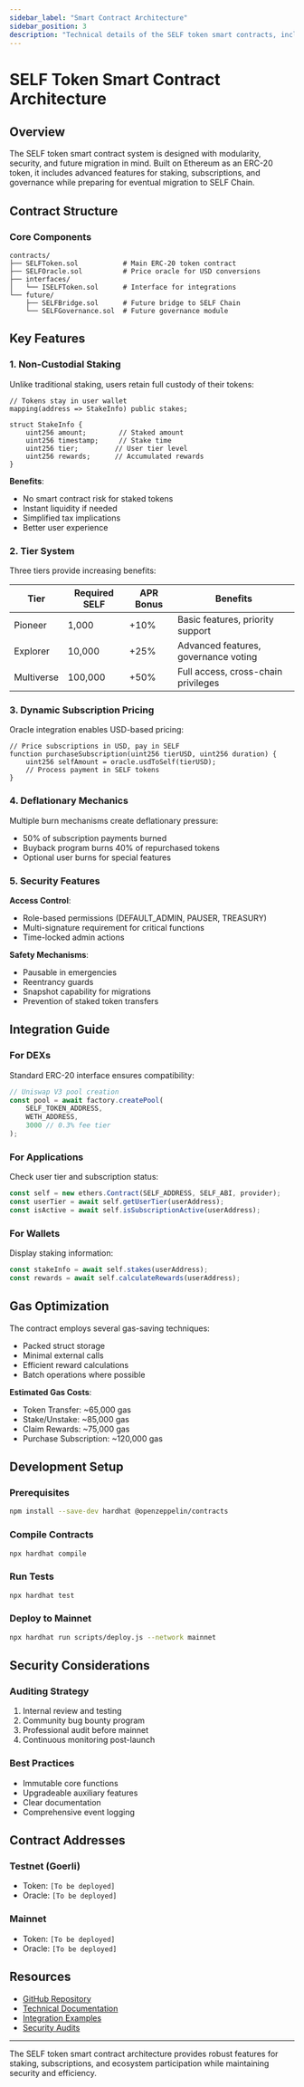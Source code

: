 ```yaml
---
sidebar_label: "Smart Contract Architecture"
sidebar_position: 3
description: "Technical details of the SELF token smart contracts, including staking, vesting, and security features"
---
```


# SELF Token Smart Contract Architecture

## Overview

The SELF token smart contract system is designed with modularity, security, and future migration in mind. Built on Ethereum as an ERC-20 token, it includes advanced features for staking, subscriptions, and governance while preparing for eventual migration to SELF Chain.

## Contract Structure

### Core Components

```
contracts/
├── SELFToken.sol           # Main ERC-20 token contract
├── SELFOracle.sol          # Price oracle for USD conversions
├── interfaces/
│   └── ISELFToken.sol      # Interface for integrations
└── future/
    ├── SELFBridge.sol      # Future bridge to SELF Chain
    └── SELFGovernance.sol  # Future governance module
```

## Key Features

### 1. Non-Custodial Staking
Unlike traditional staking, users retain full custody of their tokens:

```solidity
// Tokens stay in user wallet
mapping(address => StakeInfo) public stakes;

struct StakeInfo {
    uint256 amount;        // Staked amount
    uint256 timestamp;     // Stake time
    uint256 tier;         // User tier level
    uint256 rewards;      // Accumulated rewards
}
```

**Benefits**:
- No smart contract risk for staked tokens
- Instant liquidity if needed
- Simplified tax implications
- Better user experience

### 2. Tier System

Three tiers provide increasing benefits:

| Tier | Required SELF | APR Bonus | Benefits |
|------|---------------|-----------|----------|
| Pioneer | 1,000 | +10% | Basic features, priority support |
| Explorer | 10,000 | +25% | Advanced features, governance voting |
| Multiverse | 100,000 | +50% | Full access, cross-chain privileges |

### 3. Dynamic Subscription Pricing

Oracle integration enables USD-based pricing:

```solidity
// Price subscriptions in USD, pay in SELF
function purchaseSubscription(uint256 tierUSD, uint256 duration) {
    uint256 selfAmount = oracle.usdToSelf(tierUSD);
    // Process payment in SELF tokens
}
```

### 4. Deflationary Mechanics

Multiple burn mechanisms create deflationary pressure:
- 50% of subscription payments burned
- Buyback program burns 40% of repurchased tokens
- Optional user burns for special features

### 5. Security Features

**Access Control**:
- Role-based permissions (DEFAULT_ADMIN, PAUSER, TREASURY)
- Multi-signature requirement for critical functions
- Time-locked admin actions

**Safety Mechanisms**:
- Pausable in emergencies
- Reentrancy guards
- Snapshot capability for migrations
- Prevention of staked token transfers

## Integration Guide

### For DEXs
Standard ERC-20 interface ensures compatibility:

```javascript
// Uniswap V3 pool creation
const pool = await factory.createPool(
    SELF_TOKEN_ADDRESS,
    WETH_ADDRESS,
    3000 // 0.3% fee tier
);
```

### For Applications
Check user tier and subscription status:

```javascript
const self = new ethers.Contract(SELF_ADDRESS, SELF_ABI, provider);
const userTier = await self.getUserTier(userAddress);
const isActive = await self.isSubscriptionActive(userAddress);
```

### For Wallets
Display staking information:

```javascript
const stakeInfo = await self.stakes(userAddress);
const rewards = await self.calculateRewards(userAddress);
```

## Gas Optimization

The contract employs several gas-saving techniques:
- Packed struct storage
- Minimal external calls
- Efficient reward calculations
- Batch operations where possible

**Estimated Gas Costs**:
- Token Transfer: ~65,000 gas
- Stake/Unstake: ~85,000 gas
- Claim Rewards: ~75,000 gas
- Purchase Subscription: ~120,000 gas

## Development Setup

### Prerequisites
```bash
npm install --save-dev hardhat @openzeppelin/contracts
```

### Compile Contracts
```bash
npx hardhat compile
```

### Run Tests
```bash
npx hardhat test
```

### Deploy to Mainnet
```bash
npx hardhat run scripts/deploy.js --network mainnet
```

## Security Considerations

### Auditing Strategy
1. Internal review and testing
2. Community bug bounty program
3. Professional audit before mainnet
4. Continuous monitoring post-launch

### Best Practices
- Immutable core functions
- Upgradeable auxiliary features
- Clear documentation
- Comprehensive event logging

## Contract Addresses

### Testnet (Goerli)
- Token: `[To be deployed]`
- Oracle: `[To be deployed]`

### Mainnet
- Token: `[To be deployed]`
- Oracle: `[To be deployed]`

## Resources

- [GitHub Repository](https://github.com/SELF-Technology/self-chain-public/tree/main/contracts)
- [Technical Documentation](https://github.com/SELF-Technology/self-chain-public/tree/main/contracts)
- [Integration Examples](https://github.com/SELF-Technology/self-chain-public/tree/main/contracts)
- [Security Audits](https://github.com/SELF-Technology/self-chain-public/tree/main/contracts)

---

The SELF token smart contract architecture provides robust features for staking, subscriptions, and ecosystem participation while maintaining security and efficiency.
